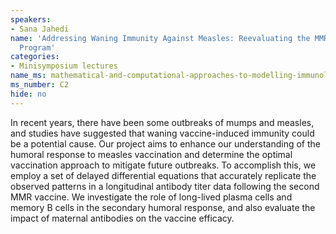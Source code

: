 ```yaml
---
speakers:
- Sana Jahedi
name: 'Addressing Waning Immunity Against Measles: Reevaluating the MMR Vaccination
  Program'
categories:
- Minisymposium lectures
name_ms: mathematical-and-computational-approaches-to-modelling-immunology
ms_number: C2
hide: no
---
```

In recent years, there have been some outbreaks of mumps and measles, and studies have suggested that waning vaccine-induced immunity could be a potential cause. Our project aims to enhance our understanding of the humoral response to measles vaccination and determine the optimal vaccination approach to mitigate future outbreaks. To accomplish this, we employ a set of delayed differential equations that accurately replicate the observed patterns in a longitudinal antibody titer data following the second MMR vaccine. We investigate the role of long-lived plasma cells and memory B cells in the secondary humoral response, and also evaluate the impact of maternal antibodies on the vaccine efficacy.
